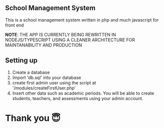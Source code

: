 ## School Management System

This is a school management system written in php and much javascript for front end

**NOTE**: THE APP IS CURRENTLY BEING REWRITTEN IN NODEJS/TYPESCRIPT USING A CLEANER ARCHITECTURE FOR MAINTANABILITY AND PRODUCTION

## Setting up

1) Create a database
2) Import 'db.sql' into your database
3) create first admin user using the script at '/modules/createFirstUser.php'
4) Insert other data such as academic periods. You will be able to create students, teachers, and assessments using your admin account.

# Thank you 😇
